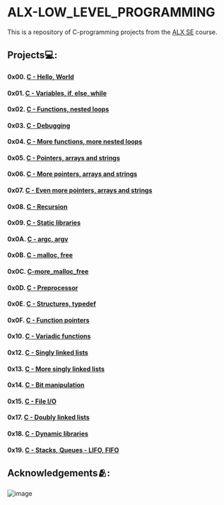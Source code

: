 # **ALX-LOW_LEVEL_PROGRAMMING**
This is a repository of C-programming projects from the [ALX SE](https://www.alxafrica.com/software-engineering/) course.

## Projects💻:
#### 0x00. [C - Hello, World](https://github.com/codenvibes/alx-low_level_programming/tree/master/0x00-hello_world)
#### 0x01. [C - Variables, if, else, while](https://github.com/codenvibes/alx-low_level_programming/tree/master/0x01-variables_if_else_while)
#### 0x02. [C - Functions, nested loops](https://github.com/codenvibes/alx-low_level_programming/tree/master/0x02-functions_nested_loops)
#### 0x03. [C - Debugging](https://github.com/codenvibes/alx-low_level_programming/tree/master/0x03-debugging)
#### 0x04. [C - More functions, more nested loops](https://github.com/codenvibes/alx-low_level_programming/tree/master/0x04-more_functions_nested_loops)
#### 0x05. [C - Pointers, arrays and strings](https://github.com/codenvibes/alx-low_level_programming/tree/master/0x05-pointers_arrays_strings)
#### 0x06. [C - More pointers, arrays and strings](https://github.com/codenvibes/alx-low_level_programming/tree/master/0x06-pointers_arrays_strings)
#### 0x07. [C - Even more pointers, arrays and strings](https://github.com/codenvibes/alx-low_level_programming/tree/master/0x07-pointers_arrays_strings)
#### 0x08. [C - Recursion](https://github.com/codenvibes/alx-low_level_programming/tree/master/0x08-recursion)
#### 0x09. [C - Static libraries](https://github.com/codenvibes/alx-low_level_programming/tree/master/0x09-static_libraries)
#### 0x0A. [C - argc, argv](https://github.com/codenvibes/alx-low_level_programming/tree/master/0x0A-argc_argv)
#### 0x0B. [C - malloc, free](https://github.com/codenvibes/alx-low_level_programming/tree/master/0x0B-malloc_free)
#### 0x0C. [C-more_malloc_free](https://github.com/codenvibes/alx-low_level_programming/tree/master/0x0C-more_malloc_free)
#### 0x0D. [C - Preprocessor](https://github.com/codenvibes/alx-low_level_programming/tree/master/0x0D-preprocessor)
#### 0x0E. [C - Structures, typedef](https://github.com/codenvibes/alx-low_level_programming/tree/master/0x0E-structures_typedef)
#### 0x0F. [C - Function pointers](https://github.com/codenvibes/alx-low_level_programming/tree/master/0x0F-function_pointers)
#### 0x10. [C - Variadic functions](https://github.com/codenvibes/alx-low_level_programming/tree/master/0x10-variadic_functions)
#### 0x12. [C - Singly linked lists](https://github.com/codenvibes/alx-low_level_programming/tree/master/0x12-singly_linked_lists)
#### 0x13. [C - More singly linked lists](https://github.com/codenvibes/alx-low_level_programming/tree/master/0x13-more_singly_linked_lists)
#### 0x14. [C - Bit manipulation](https://github.com/codenvibes/alx-low_level_programming/tree/master/0x14-bit_manipulation)
#### 0x15. [C - File I/O](https://github.com/codenvibes/alx-low_level_programming/tree/master/0x15-file_io)
#### 0x17. [C - Doubly linked lists](https://github.com/codenvibes/alx-low_level_programming/tree/master/0x17-doubly_linked_lists)
#### 0x18. [C - Dynamic libraries](https://github.com/codenvibes/alx-low_level_programming/tree/master/0x18-dynamic_libraries)
#### 0x19. [C - Stacks, Queues - LIFO, FIFO](https://github.com/codenvibes/monty)

## Acknowledgements🫂:

![image](https://user-images.githubusercontent.com/89413184/229805677-aca2f974-3cae-4696-83ad-5f2cd1b96264.png)
